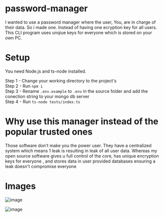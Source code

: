 # password-manager

I wanted to use a password manager where the user, You, are in charge of their data. So i made one. Instead of having one ecryption key for all users.  
This CLI program uses unqiue keys for everyone which is stored on your own PC.  

# Setup  
  
You need Node.js and ts-node installed.  
  
Step 1 - Change your working directory to the project's  
Step 2 - Run `npm i`  
Step 3 - Rename `.env.example` to `.env` in the source folder and add the conection string to your mongo db server  
Step 4 - Run `ts-node tests/index.ts`  

# Why use this manager instead of the popular trusted ones
Those software don't make you the power user. They have a centralized system which means 1 leak is resulting in leak of all user data. Whereas my open source software gives u full control of the core, has unique encryption keys for everyone  , and stores data in user provided databases ensuring a leak doesn't compromise everyone

# Images

![image](https://user-images.githubusercontent.com/68459855/137897773-65048143-4133-4354-9487-b12dabeeec4a.png)

![image](https://user-images.githubusercontent.com/68459855/137897884-7e7baa87-2331-4696-998e-427df47e8c36.png)
